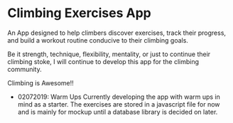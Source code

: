 # Climbing Exercises App

An App designed to help climbers discover exercises, track their progress, and build a workout routine conducive to their climbing goals.

Be it strength, technique, flexibility, mentality, or just to continue their climbing stoke, I will continue to develop this app for the climbing community. 

Climbing is Awesome!!  

- 02072019: Warm Ups
Currently developing the app with warm ups in mind as a starter. The exercises are stored in a javascript file for now and is mainly for mockup until a database library is decided on later.
